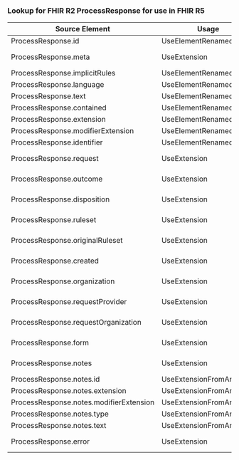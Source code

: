 ### Lookup for FHIR R2 ProcessResponse for use in FHIR R5

| Source Element | Usage | Target |
| -------------- | ----- | ------ |
| ProcessResponse.id | UseElementRenamed | Task.id |
| ProcessResponse.meta | UseExtension | http://hl7.org/fhir/1.0/StructureDefinition/extension-ProcessResponse.meta |
| ProcessResponse.implicitRules | UseElementRenamed | Task.implicitRules |
| ProcessResponse.language | UseElementRenamed | Task.language |
| ProcessResponse.text | UseElementRenamed | Task.text |
| ProcessResponse.contained | UseElementRenamed | Task.contained |
| ProcessResponse.extension | UseElementRenamed | Task.extension |
| ProcessResponse.modifierExtension | UseElementRenamed | Task.modifierExtension |
| ProcessResponse.identifier | UseElementRenamed | Task.identifier |
| ProcessResponse.request | UseExtension | http://hl7.org/fhir/1.0/StructureDefinition/extension-ProcessResponse.request |
| ProcessResponse.outcome | UseExtension | http://hl7.org/fhir/1.0/StructureDefinition/extension-ProcessResponse.outcome |
| ProcessResponse.disposition | UseExtension | http://hl7.org/fhir/1.0/StructureDefinition/extension-ProcessResponse.disposition |
| ProcessResponse.ruleset | UseExtension | http://hl7.org/fhir/1.0/StructureDefinition/extension-ProcessResponse.ruleset |
| ProcessResponse.originalRuleset | UseExtension | http://hl7.org/fhir/1.0/StructureDefinition/extension-ProcessResponse.originalRuleset |
| ProcessResponse.created | UseExtension | http://hl7.org/fhir/1.0/StructureDefinition/extension-ProcessResponse.created |
| ProcessResponse.organization | UseExtension | http://hl7.org/fhir/1.0/StructureDefinition/extension-ProcessResponse.organization |
| ProcessResponse.requestProvider | UseExtension | http://hl7.org/fhir/1.0/StructureDefinition/extension-ProcessResponse.requestProvider |
| ProcessResponse.requestOrganization | UseExtension | http://hl7.org/fhir/1.0/StructureDefinition/extension-ProcessResponse.requestOrganization |
| ProcessResponse.form | UseExtension | http://hl7.org/fhir/1.0/StructureDefinition/extension-ProcessResponse.form |
| ProcessResponse.notes | UseExtension | http://hl7.org/fhir/1.0/StructureDefinition/extension-ProcessResponse.notes |
| ProcessResponse.notes.id | UseExtensionFromAncestor | - |
| ProcessResponse.notes.extension | UseExtensionFromAncestor | - |
| ProcessResponse.notes.modifierExtension | UseExtensionFromAncestor | - |
| ProcessResponse.notes.type | UseExtensionFromAncestor | - |
| ProcessResponse.notes.text | UseExtensionFromAncestor | - |
| ProcessResponse.error | UseExtension | http://hl7.org/fhir/1.0/StructureDefinition/extension-ProcessResponse.error |
